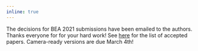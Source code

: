 ```yaml
---
inline: true
---
```


The decisions for BEA 2021 submissions have been emailed to the authors. Thanks everyone for for your hard work! See [here](/bea/2021#accepted-papers) for the list of accepted papers. Camera-ready versions are due March 4th!

